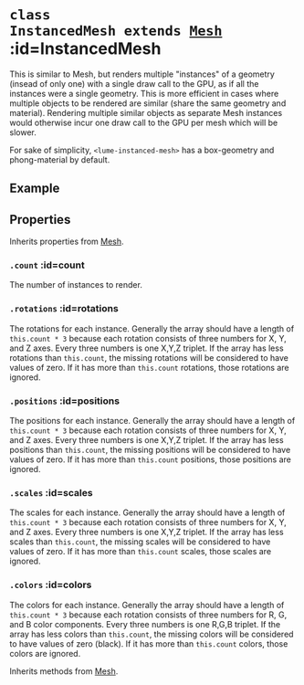 
# <code>class <b>InstancedMesh</b> extends [Mesh](Mesh.md)</code> :id=InstancedMesh

This is similar to Mesh, but renders multiple
"instances" of a geometry (insead of only one) with a single draw call to
the GPU, as if all the instances were a single geometry. This is more
efficient in cases where multiple objects to be rendered are similar
(share the same geometry and material). Rendering multiple similar objects
as separate Mesh instances would otherwise incur one draw call to the GPU
per mesh which will be slower.

For sake of simplicity, `<lume-instanced-mesh>` has a box-geometry and
phong-material by default.

## Example

<live-code id="liveExample"></live-code>
<script>
  liveExample.code = instancedMeshExample
</script>

## Properties

Inherits properties from [Mesh](Mesh.md).


### <code>.<b>count</b></code> :id=count

The number of instances to render.
        


### <code>.<b>rotations</b></code> :id=rotations

The rotations for each instance.
Generally the array should have a length of `this.count * 3` because
each rotation consists of three numbers for X, Y, and Z axes. Every three
numbers is one X,Y,Z triplet. If the array has less rotations than
`this.count`, the missing rotations will be considered to have
values of zero. If it has more than `this.count` rotations, those
rotations are ignored.
        


### <code>.<b>positions</b></code> :id=positions

The positions for each instance.
Generally the array should have a length of `this.count * 3` because
each rotation consists of three numbers for X, Y, and Z axes. Every three
numbers is one X,Y,Z triplet. If the array has less positions than
`this.count`, the missing positions will be considered to have
values of zero. If it has more than `this.count` positions, those
positions are ignored.
        


### <code>.<b>scales</b></code> :id=scales

The scales for each instance.
Generally the array should have a length of `this.count * 3` because
each rotation consists of three numbers for X, Y, and Z axes. Every three
numbers is one X,Y,Z triplet. If the array has less scales than
`this.count`, the missing scales will be considered to have
values of zero. If it has more than `this.count` scales, those
scales are ignored.
        


### <code>.<b>colors</b></code> :id=colors

The colors for each instance.
Generally the array should have a length of `this.count * 3` because
each rotation consists of three numbers for R, G, and B color components. Every three
numbers is one R,G,B triplet. If the array has less colors than
`this.count`, the missing colors will be considered to have
values of zero (black). If it has more than `this.count` colors, those
colors are ignored.
        



Inherits methods from [Mesh](Mesh.md).


        